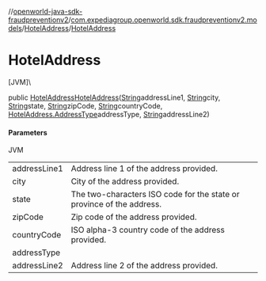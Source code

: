 //[openworld-java-sdk-fraudpreventionv2](../../../index.md)/[com.expediagroup.openworld.sdk.fraudpreventionv2.models](../index.md)/[HotelAddress](index.md)/[HotelAddress](-hotel-address.md)

# HotelAddress

[JVM]\

public [HotelAddress](index.md)[HotelAddress](-hotel-address.md)([String](https://docs.oracle.com/javase/8/docs/api/java/lang/String.html)addressLine1, [String](https://docs.oracle.com/javase/8/docs/api/java/lang/String.html)city, [String](https://docs.oracle.com/javase/8/docs/api/java/lang/String.html)state, [String](https://docs.oracle.com/javase/8/docs/api/java/lang/String.html)zipCode, [String](https://docs.oracle.com/javase/8/docs/api/java/lang/String.html)countryCode, [HotelAddress.AddressType](-address-type/index.md)addressType, [String](https://docs.oracle.com/javase/8/docs/api/java/lang/String.html)addressLine2)

#### Parameters

JVM

| | |
|---|---|
| addressLine1 | Address line 1 of the address provided. |
| city | City of the address provided. |
| state | The two-characters ISO code for the state or province of the address. |
| zipCode | Zip code of the address provided. |
| countryCode | ISO alpha-3 country code of the address provided. |
| addressType |
| addressLine2 | Address line 2 of the address provided. |
